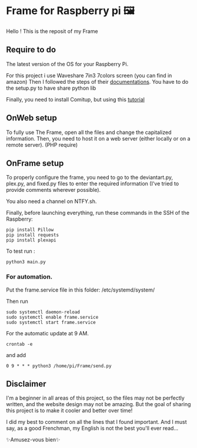 # Frame for Raspberry pi 🖼️

Hello ! This is the reposit of my Frame 

## Require to do 
The latest version of the OS for your Raspberry Pi.

For this project i use Waveshare 7in3 7colors screen (you can find in amazon)
Then I followed the steps of their [documentations](https://www.waveshare.com/wiki/7.3inch_e-Paper_HAT_(F)_Manual#Python). You have to do the setup.py to have share python lib 

Finally, you need to install Comitup, but using this [tutorial](https://github.com/davesteele/comitup/wiki/Installing-Comitup)

## OnWeb setup

To fully use The Frame, open all the files and change the capitalized information. Then, you need to host it on a web server (either locally or on a remote server).
(PHP require)

## OnFrame setup
To properly configure the frame, you need to go to the deviantart.py, plex.py, and fixed.py files to enter the required information (I've tried to provide comments wherever possible).

You also need a channel on NTFY.sh.

Finally, before launching everything, run these commands in the SSH of the Raspberry:

```ssh
pip install Pillow
pip install requests
pip install plexapi
```

To test run :
```ssh
python3 main.py
```
### For automation.
Put the frame.service file in this folder:
/etc/systemd/system/

Then run 

``` ssh
sudo systemctl daemon-reload
sudo systemctl enable frame.service
sudo systemctl start frame.service
```

For the automatic update at 9 AM.
``` ssh
crontab -e
```
and add 
```
0 9 * * * python3 /home/pi/Frame/send.py
```
## Disclaimer
I'm a beginner in all areas of this project, so the files may not be perfectly written, and the website design may not be amazing. But the goal of sharing this project is to make it cooler and better over time!

I did my best to comment on all the lines that I found important. And I must say, as a good Frenchman, my English is not the best you'll ever read...

✨Amusez-vous bien✨
